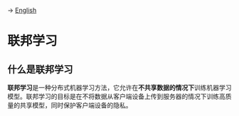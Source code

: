 -> [English](/SKILLSETS/AI/FL/fl.md)

# 联邦学习
## 什么是联邦学习
**联邦学习**是一种分布式机器学习方法，它允许在**不共享数据的情况下**训练机器学习模型。联邦学习的目标是在不将数据从客户端设备上传到服务器的情况下训练高质量的共享模型，同时保护客户端设备的隐私。
